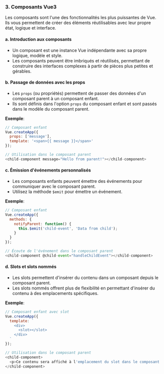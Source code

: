 ### 3. Composants Vue3

Les composants sont l'une des fonctionnalités les plus puissantes de Vue. Ils vous permettent de créer des éléments réutilisables avec leur propre état, logique et interface.

#### a. Introduction aux composants
- Un composant est une instance Vue indépendante avec sa propre logique, modèle et style.
- Les composants peuvent être imbriqués et réutilisés, permettant de construire des interfaces complexes à partir de pièces plus petites et gérables.

#### b. Passage de données avec les props
- Les `props` (ou propriétés) permettent de passer des données d'un composant parent à un composant enfant.
- Ils sont définis dans l'option `props` du composant enfant et sont passés dans le modèle du composant parent.

**Exemple**:
```javascript
// Composant enfant
Vue.createApp({
  props: ['message'],
  template: '<span>{{ message }}</span>'
});

// Utilisation dans le composant parent
<child-component message="Hello from parent!"></child-component>
```

#### c. Émission d'événements personnalisés
- Les composants enfants peuvent émettre des événements pour communiquer avec le composant parent.
- Utilisez la méthode `$emit` pour émettre un événement.

**Exemple**:
```javascript
// Composant enfant
Vue.createApp({
  methods: {
    notifyParent: function() {
      this.$emit('child-event', 'Data from child');
    }
  }
});

// Écoute de l'événement dans le composant parent
<child-component @child-event="handleChildEvent"></child-component>
```

#### d. Slots et slots nommés
- Les slots permettent d'insérer du contenu dans un composant depuis le composant parent.
- Les slots nommés offrent plus de flexibilité en permettant d'insérer du contenu à des emplacements spécifiques.

**Exemple**:
```javascript
// Composant enfant avec slot
Vue.createApp({
  template: `
    <div>
      <slot></slot>
    </div>
  `
});

// Utilisation dans le composant parent
<child-component>
  <p>Ce contenu sera affiché à l'emplacement du slot dans le composant enfant.</p>
</child-component>
```